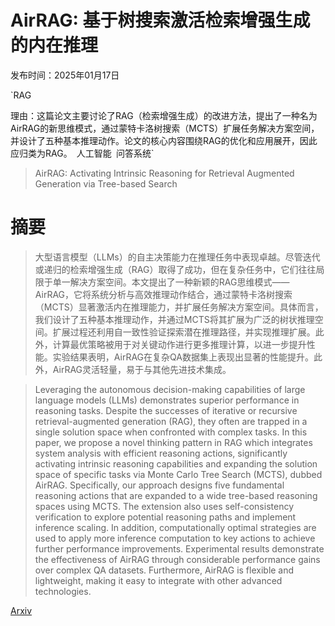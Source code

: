 # AirRAG: 基于树搜索激活检索增强生成的内在推理

发布时间：2025年01月17日

`RAG

理由：这篇论文主要讨论了RAG（检索增强生成）的改进方法，提出了一种名为AirRAG的新思维模式，通过蒙特卡洛树搜索（MCTS）扩展任务解决方案空间，并设计了五种基本推理动作。论文的核心内容围绕RAG的优化和应用展开，因此应归类为RAG。` `人工智能` `问答系统`

> AirRAG: Activating Intrinsic Reasoning for Retrieval Augmented Generation via Tree-based Search

# 摘要

> 大型语言模型（LLMs）的自主决策能力在推理任务中表现卓越。尽管迭代或递归的检索增强生成（RAG）取得了成功，但在复杂任务中，它们往往局限于单一解决方案空间。本文提出了一种新颖的RAG思维模式——AirRAG，它将系统分析与高效推理动作结合，通过蒙特卡洛树搜索（MCTS）显著激活内在推理能力，并扩展任务解决方案空间。具体而言，我们设计了五种基本推理动作，并通过MCTS将其扩展为广泛的树状推理空间。扩展过程还利用自一致性验证探索潜在推理路径，并实现推理扩展。此外，计算最优策略被用于对关键动作进行更多推理计算，以进一步提升性能。实验结果表明，AirRAG在复杂QA数据集上表现出显著的性能提升。此外，AirRAG灵活轻量，易于与其他先进技术集成。

> Leveraging the autonomous decision-making capabilities of large language models (LLMs) demonstrates superior performance in reasoning tasks. Despite the successes of iterative or recursive retrieval-augmented generation (RAG), they often are trapped in a single solution space when confronted with complex tasks. In this paper, we propose a novel thinking pattern in RAG which integrates system analysis with efficient reasoning actions, significantly activating intrinsic reasoning capabilities and expanding the solution space of specific tasks via Monte Carlo Tree Search (MCTS), dubbed AirRAG. Specifically, our approach designs five fundamental reasoning actions that are expanded to a wide tree-based reasoning spaces using MCTS. The extension also uses self-consistency verification to explore potential reasoning paths and implement inference scaling. In addition, computationally optimal strategies are used to apply more inference computation to key actions to achieve further performance improvements. Experimental results demonstrate the effectiveness of AirRAG through considerable performance gains over complex QA datasets. Furthermore, AirRAG is flexible and lightweight, making it easy to integrate with other advanced technologies.

[Arxiv](https://arxiv.org/abs/2501.10053)